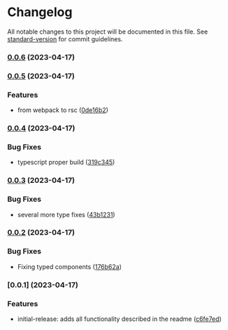 # Changelog

All notable changes to this project will be documented in this file. See [standard-version](https://github.com/conventional-changelog/standard-version) for commit guidelines.

### [0.0.6](https://github.com/flrfinance/react-enotify/compare/v0.0.5...v0.0.6) (2023-04-17)

### [0.0.5](https://github.com/flrfinance/react-enotify/compare/v0.0.4...v0.0.5) (2023-04-17)


### Features

* from webpack to rsc ([0de16b2](https://github.com/flrfinance/react-enotify/commit/0de16b281b2c0cf244e30a4310b4d0eb1504887e))

### [0.0.4](https://github.com/flrfinance/react-enotify/compare/v0.0.3...v0.0.4) (2023-04-17)

### Bug Fixes

- typescript proper build ([319c345](https://github.com/flrfinance/react-enotify/commit/319c34506a8954db86eaeb4e8b6def6d433de4fc))

### [0.0.3](https://github.com/flrfinance/react-enotify/compare/v0.0.2...v0.0.3) (2023-04-17)

### Bug Fixes

- several more type fixes ([43b1231](https://github.com/flrfinance/react-enotify/commit/43b123124eb7373df73f742660da74b0717828a8))

### [0.0.2](https://github.com/flrfinance/react-enotify/compare/v0.0.1...v0.0.2) (2023-04-17)

### Bug Fixes

- Fixing typed components ([176b62a](https://github.com/flrfinance/react-enotify/commit/176b62ad93556a6077acba9b623d4ced5729c0e7))

### [0.0.1] (2023-04-17)

### Features

- initial-release: adds all functionality described in the readme ([c6fe7ed](https://github.com/flrfinance/react-enotify/commit/c6fe7ed8ef2cce9a2423ff423941dfa7c96c97f4))
